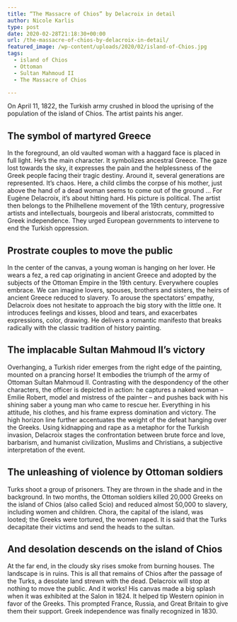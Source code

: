 ```yaml
---
title: “The Massacre of Chios” by Delacroix in detail
author: Nicole Karlis
type: post
date: 2020-02-28T21:18:30+00:00
url: /the-massacre-of-chios-by-delacroix-in-detail/
featured_image: /wp-content/uploads/2020/02/island-of-Chios.jpg
tags:
  - island of Chios
  - Ottoman
  - Sultan Mahmoud II
  - The Massacre of Chios

---
```

On April 11, 1822, the Turkish army crushed in blood the uprising of the population of the island of Chios. The artist paints his anger.



## The symbol of martyred Greece

In the foreground, an old vaulted woman with a haggard face is placed in full light. He&#8217;s the main character. It symbolizes ancestral Greece. The gaze lost towards the sky, it expresses the pain and the helplessness of the Greek people facing their tragic destiny. Around it, several generations are represented. It&#8217;s chaos. Here, a child climbs the corpse of his mother, just above the hand of a dead woman seems to come out of the ground &#8230; For Eugène Delacroix, it&#8217;s about hitting hard. His picture is political. The artist then belongs to the Philhellene movement of the 19th century, progressive artists and intellectuals, bourgeois and liberal aristocrats, committed to Greek independence. They urged European governments to intervene to end the Turkish oppression.

## Prostrate couples to move the public

In the center of the canvas, a young woman is hanging on her lover. He wears a fez, a red cap originating in ancient Greece and adopted by the subjects of the Ottoman Empire in the 19th century. Everywhere couples embrace. We can imagine lovers, spouses, brothers and sisters, the heirs of ancient Greece reduced to slavery. To arouse the spectators&#8217; empathy, Delacroix does not hesitate to approach the big story with the little one. It introduces feelings and kisses, blood and tears, and exacerbates expressions, color, drawing. He delivers a romantic manifesto that breaks radically with the classic tradition of history painting.




## The implacable Sultan Mahmoud II&#8217;s victory

Overhanging, a Turkish rider emerges from the right edge of the painting, mounted on a prancing horse! It embodies the triumph of the army of Ottoman Sultan Mahmoud II. Contrasting with the despondency of the other characters, the officer is depicted in action: he captures a naked woman &#8211; Emilie Robert, model and mistress of the painter &#8211; and pushes back with his shining saber a young man who came to rescue her. Everything in his attitude, his clothes, and his frame express domination and victory. The high horizon line further accentuates the weight of the defeat hanging over the Greeks. Using kidnapping and rape as a metaphor for the Turkish invasion, Delacroix stages the confrontation between brute force and love, barbarism, and humanist civilization, Muslims and Christians, a subjective interpretation of the event.

## The unleashing of violence by Ottoman soldiers

Turks shoot a group of prisoners. They are thrown in the shade and in the background. In two months, the Ottoman soldiers killed 20,000 Greeks on the island of Chios (also called Scio) and reduced almost 50,000 to slavery, including women and children. Chora, the capital of the island, was looted; the Greeks were tortured, the women raped. It is said that the Turks decapitate their victims and send the heads to the sultan.




## And desolation descends on the island of Chios

At the far end, in the cloudy sky rises smoke from burning houses. The landscape is in ruins. This is all that remains of Chios after the passage of the Turks, a desolate land strewn with the dead. Delacroix will stop at nothing to move the public. And it works! His canvas made a big splash when it was exhibited at the Salon in 1824. It helped tip Western opinion in favor of the Greeks. This prompted France, Russia, and Great Britain to give them their support. Greek independence was finally recognized in 1830.